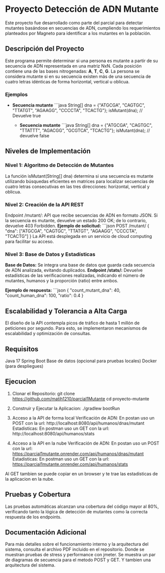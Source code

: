 # Proyecto Detección de ADN Mutante

Este proyecto fue desarrollado como parte del parcial para detectar mutantes basándose en secuencias de ADN, cumpliendo los requerimientos planteados por Magneto para identificar a los mutantes en la población.

## Descripción del Proyecto

Este programa permite determinar si una persona es mutante a partir de su secuencia de ADN representada en una matriz NxN. Cada posición contiene una de las bases nitrogenadas: **A**, **T**, **C**, **G**. La persona se considera mutante si en su secuencia existen más de una secuencia de cuatro letras idénticas de forma horizontal, vertical u oblicua.

### Ejemplos

- **Secuencia mutante**
  ´´´java
  String[] dna = {"ATGCGA", "CAGTGC", "TTATGT", "AGAAGG", "CCCCTA", "TCACTG"};
  isMutant(dna); // Devuelve true

  - **Secuencia mutante**
  ´´´java
  String[] dna = {"ATGCGA", "CAGTGC", "TTATTT", "AGACGG", "GCGTCA", "TCACTG"};
  isMutant(dna); // devuelve false

## Niveles de Implementación
### Nivel 1: Algoritmo de Detección de Mutantes
La función isMutant(String[] dna) determina si una secuencia es mutante utilizando búsquedas eficientes en matrices para localizar secuencias de cuatro letras consecutivas en las tres direcciones: horizontal, vertical y oblicua.

### Nivel 2: Creación de la API REST
Endpoint /mutant/: API que recibe secuencias de ADN en formato JSON. Si la secuencia es mutante, devuelve un estado 200 OK; de lo contrario, devuelve 403 Forbidden.
**Ejemplo de solicitud:**
´´´json
POST /mutant/
{
  "dna": ["ATGCGA", "CAGTGC", "TTATGT", "AGAAGG", "CCCCTA", "TCACTG"]
}
La API está desplegada en un servicio de cloud computing para facilitar su acceso.

### Nivel 3: Base de Datos y Estadísticas
**Base de Datos:** Se integra una base de datos que guarda cada secuencia de ADN analizada, evitando duplicados.
**Endpoint /stats/:** Devuelve estadísticas de las verificaciones realizadas, indicando el número de mutantes, humanos y la proporción (ratio) entre ambos.

**Ejemplo de respuesta:**
´´´json
{
  "count_mutant_dna": 40,
  "count_human_dna": 100,
  "ratio": 0.4
}

## Escalabilidad y Tolerancia a Alta Carga
El diseño de la API contempla picos de tráfico de hasta 1 millón de peticiones por segundo. Para esto, se implementaron mecanismos de escalabilidad y optimización de consultas.

## Requisitos
Java 17
Spring Boot
Base de datos (opcional para pruebas locales)
Docker (para despliegues)

## Ejecucion
1. Clonar el Repositorio:
git clone <https://github.com/matih1210/parcial1Mutante>
cd proyecto-mutante

2. Construir y Ejecutar la Aplicacion:
./gradlew bootRun

3. Acceso a la API de forma local
Verificación de ADN: En postan uso un POST con la url: http://localhost:8080/api/humanos/dnas/mutant
Estadisticas: En postman uso un GET con la url: http://localhost:8080/api/humanos/stats

4. Acceso a la API en la nube
Verificación de ADN: En postan uso un POST con la url: https://parcial1mutante.onrender.com/api/humanos/dnas/mutant
Estadisticas: En postman uso un GET con la url: https://parcial1mutante.onrender.com/api/humanos/stats

Al GET tambien se puede copiar en un browser y te trae las estadisticas de la aplicacion en la nube.

## Pruebas y Cobertura
Las pruebas automáticas alcanzan una cobertura del código mayor al 80%, verificando tanto la lógica de detección de mutantes como la correcta respuesta de los endpoints.

## Documentación Adicional
Para más detalles sobre el funcionamiento interno y la arquitectura del sistema, consulta el archivo PDF incluido en el repositorio. Donde se muestran pruebas de stress y performance con jmeter. Se muestra un par de diagramas de secuencia para el metodo POST y GET. Y tambien una arquitectura del sistema.
